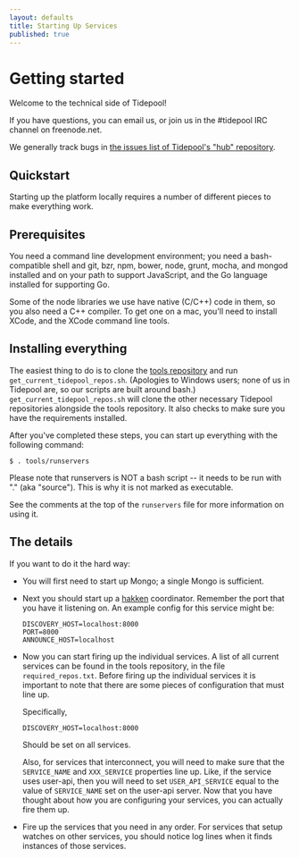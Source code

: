 ```yaml
---
layout: defaults
title: Starting Up Services
published: true
---
```


# Getting started

Welcome to the technical side of Tidepool!

If you have questions, you can email us, or join us in the #tidepool IRC channel on freenode.net.

We generally track bugs in [the issues list of Tidepool's "hub" repository](https://github.com/tidepool-org/hub/issues?state=open).

## Quickstart

Starting up the platform locally requires a number of different pieces to make everything work.  

## Prerequisites

You need a command line development environment; you need a bash-compatible shell and git, bzr, npm, bower, node, grunt, mocha, and mongod installed and on your path to support JavaScript, and the Go language installed for supporting Go.

Some of the node libraries we use have native (C/C++) code in them, so you also need a C++ compiler. To get one on a mac, you'll need to install XCode, and the XCode command line tools.

## Installing everything

The easiest thing to do is to clone the [tools repository](https://github.com/tidepool-org/tools) and run ```get_current_tidepool_repos.sh```. (Apologies to Windows users; none of us in Tidepool are, so our scripts are built around bash.) ```get_current_tidepool_repos.sh``` will clone the other necessary Tidepool repositories alongside the tools repository. It also checks to make sure you have the requirements installed.

After you've completed these steps, you can start up everything with the following command:

```
$ . tools/runservers
```

Please note that runservers is NOT a bash script -- it needs to be run with "." (aka "source"). This is why it is not marked as executable.

See the comments at the top of the `runservers` file for more information on using it.

## The details

If you want to do it the hard way:

* You will first need to start up Mongo; a single Mongo is sufficient.
* Next you should start up a [hakken](/tidepool-components#hakken) coordinator.  Remember the port that you have it listening on.  An example config for this service might be:

    ```
    DISCOVERY_HOST=localhost:8000
    PORT=8000
    ANNOUNCE_HOST=localhost
    ```

* Now you can start firing up the individual services. A list of all current services can be found in the tools repository, in the file ```required_repos.txt```. Before firing up the individual services it is important to note that there are some pieces of configuration that must line up.

  Specifically,

  ```
  DISCOVERY_HOST=localhost:8000
  ```

  Should be set on all services.

  Also, for services that interconnect, you will need to make sure that the `SERVICE_NAME` and `XXX_SERVICE` properties line up.  Like, if the service uses user-api, then you will need to set `USER_API_SERVICE` equal to the value of `SERVICE_NAME` set on the user-api server. Now that you have thought about how you are configuring your services, you can actually fire them up.

* Fire up the services that you need in any order.  For services that setup watches on other services, you should notice log lines when it finds instances of those services.
